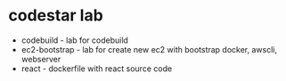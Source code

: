 # codestar lab
* codebuild - lab for codebuild
* ec2-bootstrap - lab for create new ec2 with bootstrap docker, awscli, webserver
* react - dockerfile with react source code
